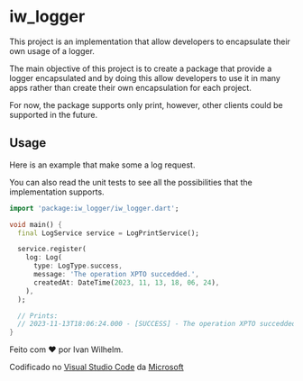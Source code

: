 # iw_logger

This project is an implementation that allow developers to encapsulate their own usage of a logger.

The main objective of this project is to create a package that provide a logger encapsulated and by doing this allow developers to use it in many apps rather than create their own encapsulation for each project.

For now, the package supports only print, however, other clients could be supported in the future.

## Usage

Here is an example that make some a log request.

You can also read the unit tests to see all the possibilities that the implementation supports.

```dart
import 'package:iw_logger/iw_logger.dart';

void main() {
  final LogService service = LogPrintService();

  service.register(
    log: Log(
      type: LogType.success,
      message: 'The operation XPTO succedded.',
      createdAt: DateTime(2023, 11, 13, 18, 06, 24),
    ),
  );

  // Prints:
  // 2023-11-13T18:06:24.000 - [SUCCESS] - The operation XPTO succedded.
}
```
Feito com &hearts; por Ivan Wilhelm.

Codificado no [Visual Studio Code](https://code.visualstudio.com) da [Microsoft](https://www.microsoft.com.br)
